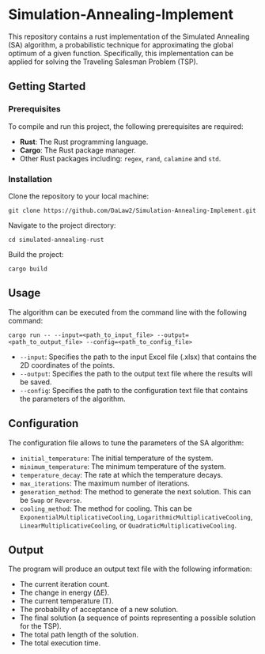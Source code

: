 # Simulation-Annealing-Implement
This repository contains a rust implementation of the Simulated Annealing (SA) algorithm, a probabilistic technique for approximating the global optimum of a given function. Specifically, this implementation can be applied for solving the Traveling Salesman Problem (TSP).
## Getting Started
### __Prerequisites__
To compile and run this project, the following prerequisites are required:
- __Rust__: The Rust programming language.
- __Cargo__: The Rust package manager.
- Other Rust packages including: `regex`, `rand`, `calamine` and `std`.
### Installation
Clone the repository to your local machine:
```
git clone https://github.com/DaLaw2/Simulation-Annealing-Implement.git
```
Navigate to the project directory:
```
cd simulated-annealing-rust
```
Build the project:
```
cargo build
```
## Usage
The algorithm can be executed from the command line with the following command:
```
cargo run -- --input=<path_to_input_file> --output=<path_to_output_file> --config=<path_to_config_file>
```
- `--input`: Specifies the path to the input Excel file (.xlsx) that contains the 2D coordinates of the points.
- `--output`: Specifies the path to the output text file where the results will be saved.
- `--config`: Specifies the path to the configuration text file that contains the parameters of the algorithm.
## Configuration
The configuration file allows to tune the parameters of the SA algorithm:
- `initial_temperature`: The initial temperature of the system.
- `minimum_temperature`: The minimum temperature of the system.
- `temperature_decay`: The rate at which the temperature decays.
- `max_iterations`: The maximum number of iterations.
- `generation_method`: The method to generate the next solution. This can be `Swap` or `Reverse`.
- `cooling_method`: The method for cooling. This can be `ExponentialMultiplicativeCooling`, `LogarithmicMultiplicativeCooling`, `LinearMultiplicativeCooling`, or `QuadraticMultiplicativeCooling`.
## Output
The program will produce an output text file with the following information:
- The current iteration count.
- The change in energy (ΔE).
- The current temperature (T).
- The probability of acceptance of a new solution.
- The final solution (a sequence of points representing a possible solution for the TSP).
- The total path length of the solution.
- The total execution time.
